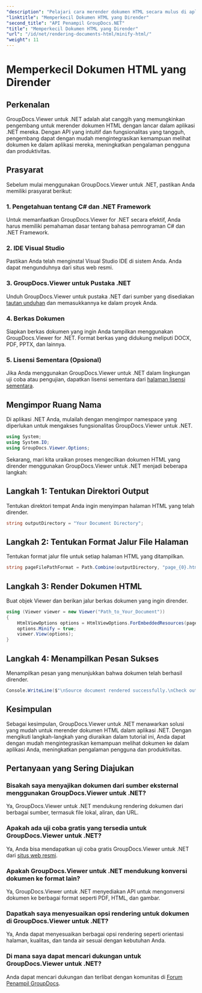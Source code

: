 ```yaml
---
"description": "Pelajari cara merender dokumen HTML secara mulus di aplikasi .NET menggunakan GroupDocs.Viewer untuk .NET."
"linktitle": "Memperkecil Dokumen HTML yang Dirender"
"second_title": "API Penampil GroupDocs.NET"
"title": "Memperkecil Dokumen HTML yang Dirender"
"url": "/id/net/rendering-documents-html/minify-html/"
"weight": 11
---
```


# Memperkecil Dokumen HTML yang Dirender

## Perkenalan
GroupDocs.Viewer untuk .NET adalah alat canggih yang memungkinkan pengembang untuk merender dokumen HTML dengan lancar dalam aplikasi .NET mereka. Dengan API yang intuitif dan fungsionalitas yang tangguh, pengembang dapat dengan mudah mengintegrasikan kemampuan melihat dokumen ke dalam aplikasi mereka, meningkatkan pengalaman pengguna dan produktivitas.
## Prasyarat
Sebelum mulai menggunakan GroupDocs.Viewer untuk .NET, pastikan Anda memiliki prasyarat berikut:
### 1. Pengetahuan tentang C# dan .NET Framework
Untuk memanfaatkan GroupDocs.Viewer for .NET secara efektif, Anda harus memiliki pemahaman dasar tentang bahasa pemrograman C# dan .NET Framework.
### 2. IDE Visual Studio
Pastikan Anda telah menginstal Visual Studio IDE di sistem Anda. Anda dapat mengunduhnya dari situs web resmi.
### 3. GroupDocs.Viewer untuk Pustaka .NET
Unduh GroupDocs.Viewer untuk pustaka .NET dari sumber yang disediakan [tautan unduhan](https://releases.groupdocs.com/viewer/net/) dan memasukkannya ke dalam proyek Anda.
### 4. Berkas Dokumen
Siapkan berkas dokumen yang ingin Anda tampilkan menggunakan GroupDocs.Viewer for .NET. Format berkas yang didukung meliputi DOCX, PDF, PPTX, dan lainnya.
### 5. Lisensi Sementara (Opsional)
Jika Anda menggunakan GroupDocs.Viewer untuk .NET dalam lingkungan uji coba atau pengujian, dapatkan lisensi sementara dari [halaman lisensi sementara](https://purchase.groupdocs.com/temporary-license/).

## Mengimpor Ruang Nama
Di aplikasi .NET Anda, mulailah dengan mengimpor namespace yang diperlukan untuk mengakses fungsionalitas GroupDocs.Viewer untuk .NET.
```csharp
using System;
using System.IO;
using GroupDocs.Viewer.Options;
```

Sekarang, mari kita uraikan proses mengecilkan dokumen HTML yang dirender menggunakan GroupDocs.Viewer untuk .NET menjadi beberapa langkah:
## Langkah 1: Tentukan Direktori Output
Tentukan direktori tempat Anda ingin menyimpan halaman HTML yang telah dirender.
```csharp
string outputDirectory = "Your Document Directory";
```
## Langkah 2: Tentukan Format Jalur File Halaman
Tentukan format jalur file untuk setiap halaman HTML yang ditampilkan.
```csharp
string pageFilePathFormat = Path.Combine(outputDirectory, "page_{0}.html");
```
## Langkah 3: Render Dokumen HTML
Buat objek Viewer dan berikan jalur berkas dokumen yang ingin dirender.
```csharp
using (Viewer viewer = new Viewer("Path_to_Your_Document"))
{
    HtmlViewOptions options = HtmlViewOptions.ForEmbeddedResources(pageFilePathFormat);
    options.Minify = true;
    viewer.View(options);
}
```
## Langkah 4: Menampilkan Pesan Sukses
Menampilkan pesan yang menunjukkan bahwa dokumen telah berhasil dirender.
```csharp
Console.WriteLine($"\nSource document rendered successfully.\nCheck output in {outputDirectory}.");
```

## Kesimpulan
Sebagai kesimpulan, GroupDocs.Viewer untuk .NET menawarkan solusi yang mudah untuk merender dokumen HTML dalam aplikasi .NET. Dengan mengikuti langkah-langkah yang diuraikan dalam tutorial ini, Anda dapat dengan mudah mengintegrasikan kemampuan melihat dokumen ke dalam aplikasi Anda, meningkatkan pengalaman pengguna dan produktivitas.
## Pertanyaan yang Sering Diajukan
### Bisakah saya menyajikan dokumen dari sumber eksternal menggunakan GroupDocs.Viewer untuk .NET?
Ya, GroupDocs.Viewer untuk .NET mendukung rendering dokumen dari berbagai sumber, termasuk file lokal, aliran, dan URL.
### Apakah ada uji coba gratis yang tersedia untuk GroupDocs.Viewer untuk .NET?
Ya, Anda bisa mendapatkan uji coba gratis GroupDocs.Viewer untuk .NET dari [situs web resmi](https://releases.groupdocs.com/).
### Apakah GroupDocs.Viewer untuk .NET mendukung konversi dokumen ke format lain?
Ya, GroupDocs.Viewer untuk .NET menyediakan API untuk mengonversi dokumen ke berbagai format seperti PDF, HTML, dan gambar.
### Dapatkah saya menyesuaikan opsi rendering untuk dokumen di GroupDocs.Viewer untuk .NET?
Ya, Anda dapat menyesuaikan berbagai opsi rendering seperti orientasi halaman, kualitas, dan tanda air sesuai dengan kebutuhan Anda.
### Di mana saya dapat mencari dukungan untuk GroupDocs.Viewer untuk .NET?
Anda dapat mencari dukungan dan terlibat dengan komunitas di [Forum Penampil GroupDocs](https://forum.groupdocs.com/c/viewer/9).